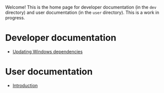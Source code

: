 Welcome! This is the home page for developer documentation (in the `dev` directory) and user documentation (in the `user` directory). This is a work in progress.

# Developer documentation

-   [Updating Windows dependencies](dev/updating_win_deps.md)

# User documentation

-   [Introduction](user/intro.md)

